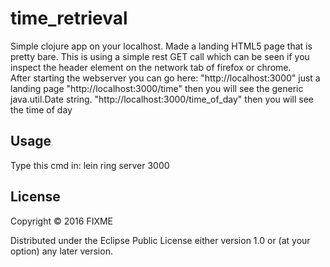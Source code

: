 # time_retrieval

Simple clojure app on your localhost.  Made a landing HTML5 page that is pretty bare. 
This is using a simple rest GET call which can be seen if you inspect the header element on the network tab of firefox or chrome.  
After starting the webserver you can go here:
"http://localhost:3000" just a landing page
"http://localhost:3000/time"  then you will see the generic java.util.Date string.
"http://localhost:3000/time_of_day" then you will see the time of day
## Usage
Type this cmd in:
lein ring server 3000

## License

Copyright © 2016 FIXME

Distributed under the Eclipse Public License either version 1.0 or (at
your option) any later version.
